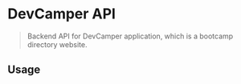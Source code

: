 # DevCamper API

> Backend API for DevCamper application, which is a bootcamp directory website.

## Usage
